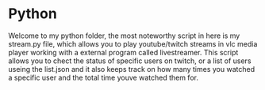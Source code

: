 Python
======
Welcome to my python folder, the most noteworthy script in here is my stream.py file, which allows you to play youtube/twitch streams in vlc media player working with a external program called livestreamer. This script allows you to chect the status of specific users on twitch, or a list of users useing the list.json and it also keeps track on how many times you watched a specific user and the total time youve watched them for.
